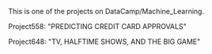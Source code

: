 This is one of the projects on DataCamp/Machine_Learning. 

Project558: "PREDICTING CREDIT CARD APPROVALS"

Project648: "TV, HALFTIME SHOWS, AND THE BIG GAME"
